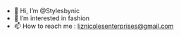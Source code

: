 - 👋 Hi, I’m @Stylesbynic
- 👀 I’m interested in fashion 
- 📫 How to reach me : liznicolesenterprises@gmail.com

<!---
Stylesbynic/Stylesbynic is a ✨ special ✨ repository because its `README.md` (this file) appears on your GitHub profile.
You can click the Preview link to take a look at your changes.
--->
